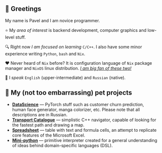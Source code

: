  ## 👋 Greetings

My name is Pavel and I am novice programmer.

⭐ My *area of interest* is backend development, computer graphics and low-level stuff.

🔍 Right now *I am focused on learning* `C/C++`. I also have some minor experience writing `Python`, `bash` and `Nix`.

❤️ Never heard of `Nix` before? It is configuration language of `Nix` package manager and `NixOS` linux distribution. [*I am big fan of these two!*](https://github.com/jys1670/nixos-config) 

💬 I *speak* `English` (upper-intermediate) and `Russian` (native).



## 📝 My (not too embarrassing) pet projects

* [**DataScience**](https://github.com/jys1670/DataScienceProjects) —  PyTorch stuff such as customer churn prediction, human face generator, manga colorizer, etc. Please note that all descriptions are in Russian.
* [**Transport Catalogue**](https://github.com/jys1670/cpp-transport-catalogue) — simplistic C++ navigator, capable of looking for the fastest path and drawing a map.
* [**Spreadsheet**](https://github.com/jys1670/spreadsheet) — table with text and formula cells, an attempt to replicate core features of the Microsoft Excel.
* [**Mini-python**](https://github.com/jys1670/mini-python) — primitive interpreter created for a general understanding of ideas behind domain-specific languages (DSL).
